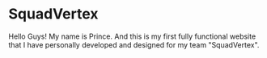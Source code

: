 # SquadVertex
Hello Guys! My name is Prince. And this is my first fully functional website that I have personally developed and designed for my team "SquadVertex".
